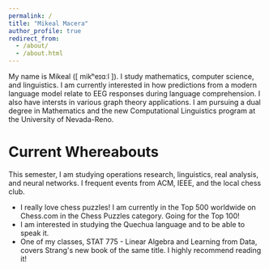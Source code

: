 ```yaml
---
permalink: /
title: "Mikeal Macera"
author_profile: true
redirect_from: 
  - /about/
  - /about.html
---
```


My name is Mikeal (\[ mikʰeɪɑːl \]). I study mathematics, computer science, and linguistics. I am currently interested in how predictions from a modern language model relate to EEG responses during language comprehension. I also have intersts in various graph theory applications. I am pursuing a dual degree in Mathematics and the new Computational Linguistics program at the University of Nevada-Reno.

Current Whereabouts
======
This semester, I am studying operations research, linguistics, real analysis, and neural networks. I frequent events from ACM, IEEE, and the local chess club.
- I really love chess puzzles! I am currently in the Top 500 worldwide on Chess.com in the Chess Puzzles category. Going for the Top 100!
- I am interested in studying the Quechua language and to be able to speak it.
- One of my classes, STAT 775 - Linear Algebra and Learning from Data, covers Strang's new book of the same title. I highly recommend reading it!

